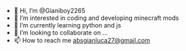 - 👋 Hi, I’m @Gianiboy2265
- 👀 I’m interested in coding and developing minecraft mods
- 🌱 I’m currently learning python and js
- 💞️ I’m looking to collaborate on ...
- 📫 How to reach me absgianluca27@gmail.com

<!---
Gianiboy2265/Gianiboy2265 is a ✨ special ✨ repository because its `README.md` (this file) appears on your GitHub profile.
You can click the Preview link to take a look at your changes.
--->
